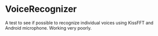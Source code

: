 # VoiceRecognizer

A test to see if possible to recognize individual voices using KissFFT and Android microphone. Working very poorly. 
